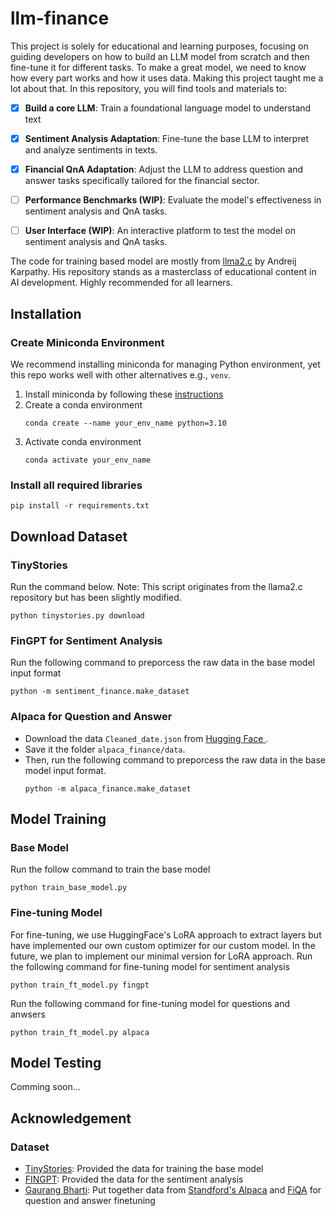 # llm-finance
This project is solely for educational and learning purposes, focusing on guiding developers on how to build an LLM model from scratch and then fine-tune it for different tasks. To make a great model, we need to know how every part works and how it uses data. Making this project taught me a lot about that.  In this repository, you will find tools and materials to:

- [x] **Build a core LLM**: Train a foundational language model to understand text
- [x] **Sentiment Analysis Adaptation**: Fine-tune the base LLM to interpret and analyze sentiments in texts.
- [x] **Financial QnA Adaptation**: Adjust the LLM to address question and answer tasks specifically tailored for the financial sector.
- [ ] **Performance Benchmarks (WIP)**: Evaluate the model's effectiveness in sentiment analysis and QnA tasks.
- [ ] **User Interface (WIP)**: An interactive platform to test the model on sentiment analysis and QnA tasks.


The code for training based model are mostly from [llma2.c](https://github.com/karpathy/llama2.c) by Andreij Karpathy. His repository stands as a masterclass of educational content in AI development. Highly recommended for all learners.

## Installation
### Create Miniconda Environment
We recommend installing miniconda for managing Python environment, yet this repo works well with other alternatives e.g., `venv`.
1. Install miniconda by following these [instructions](https://docs.conda.io/projects/conda/en/latest/user-guide/install/index.html#system-requirements) 
2. Create a conda environment
    ```
    conda create --name your_env_name python=3.10
    ```
3. Activate conda environment
    ```
    conda activate your_env_name
    ```
### Install all required libraries
```shell
pip install -r requirements.txt
```

## Download Dataset
### TinyStories
Run the command below. Note: This script originates from the llama2.c repository but has been slightly modified.
```shell
python tinystories.py download
```

### FinGPT for Sentiment Analysis
Run the following command to preporcess the raw data in the base model input format
```shell
python -m sentiment_finance.make_dataset
```

### Alpaca for Question and Answer
- Download the data `Cleaned_date.json` from [Hugging Face ](https://huggingface.co/datasets/gbharti/finance-alpaca/tree/main).
- Save it the folder `alpaca_finance/data`.
- Then, run the following command to preporcess the raw data in the base model input format.
    ```shell
    python -m alpaca_finance.make_dataset
    ```

## Model Training

### Base Model
Run the follow command to train the base model
```shell
python train_base_model.py
```

### Fine-tuning Model
For fine-tuning, we use HuggingFace's LoRA approach to extract layers but have implemented our own custom optimizer for our custom model. In the future, we plan to implement our minimal version for LoRA approach. Run the following command for fine-tuning model for sentiment analysis
```shell
python train_ft_model.py fingpt
```

Run the following command for fine-tuning model for questions and anwsers
```shell
python train_ft_model.py alpaca
```

## Model Testing
Comming soon...
## Acknowledgement
### Dataset

- [TinyStories](https://huggingface.co/datasets/roneneldan/TinyStories): Provided the data for training the base model
- [FINGPT](https://github.com/AI4Finance-Foundation/FinGPT): Provided the data for the sentiment analysis
- [Gaurang Bharti](https://huggingface.co/datasets/gbharti/finance-alpaca): Put together data from [Standford's Alpaca](https://github.com/tatsu-lab/stanford_alpaca) and [FiQA](https://sites.google.com/view/fiqa/) for question and answer finetuning

